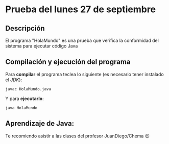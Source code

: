 # Prueba del lunes 27 de septiembre

## Descripción

El programa "HolaMundo" es una prueba que verifica la conformidad del sistema para ejecutar código Java

## Compilación y ejecución del programa

Para **compilar** el programa teclea lo siguiente (es necesario tener instalado el *JDK*):

```console
javac HolaMundo.java
```

Y para **ejecutarlo**:

```console
java HolaMundo
```
## Aprendizaje de Java:
Te recomiendo asistir a las clases del profesor JuanDiego/Chema :wink:
